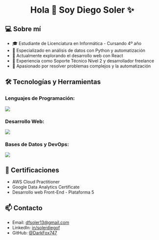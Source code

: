 <h1 align="center">Hola 👋 Soy Diego Soler ✨</h1>

## 💻 Sobre mí
- 🎓 Estudiante de Licenciatura en Informática - Cursando 4º año
- 🔧 Especializado en análisis de datos con Python y automatización
- 🌱 Actualmente explorando el desarrollo web con React
- 💼 Experiencia como Soporte Técnico Nivel 2 y desarrollador freelance
- 🚀 Apasionado por resolver problemas complejos y la automatización

## 🛠️ Tecnologías y Herramientas
### Lenguajes de Programación:
<p>
  <img src="https://skillicons.dev/icons?i=py,js,cs,java,cpp&perline=8" />
</p>

### Desarrollo Web:
<p>
  <img src="https://skillicons.dev/icons?i=html,css,react,nodejs&perline=8" />
</p>

### Bases de Datos y DevOps:
<p>
  <img src="https://skillicons.dev/icons?i=mysql,sqlite,docker,git&perline=8" />
</p>

## 📜 Certificaciones
- AWS Cloud Practitioner
- Google Data Analytics Certificate
- Desarrollo web Front-End - Plataforma 5

## 📫 Contacto
- Email: dfsoler13@gmail.com
- LinkedIn: [in/solerdiegof](https://linkedin.com/in/solerdiegof)
- GitHub: [@DarkFox747](https://github.com/DarkFox747)
